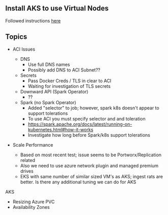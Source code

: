 ## Install AKS to use Virtual Nodes

Followed instructions [here](https://docs.microsoft.com/en-us/azure/aks/virtual-nodes-cli)


## Topics

- ACI Issues
  - DNS 
    - Use full DNS names
    - Possibly add DNS to ACI Subnet?? 
  - Secrets 
    - Pass Docker Creds / TLS  in clear to ACI
    - Waiting for investigation of TLS secrets
  - Downward API (Spark Operator)
    - ??
  - Spark (no Spark Operator)
    - Added "selector" to job; however, spark k8s doesn't appear to support tolerations
    - To use ACI you must specify selector and and toleration 
    - https://spark.apache.org/docs/latest/running-on-kubernetes.html#how-it-works
    - Investigate how long before Spark/k8s support tolerations 
    
- Scale Performance
  - Based on most recent test; issue seems to be Portworx/Replication related
  - Also we need to use azure network plugin and managed premium drives
  - EKS with same number of similar sized VM's as AKS; ingest rats are better. Is there any additional tuning we can do for AKS
  
  
AKS
- Resizing Azure PVC
- Availability Zones

